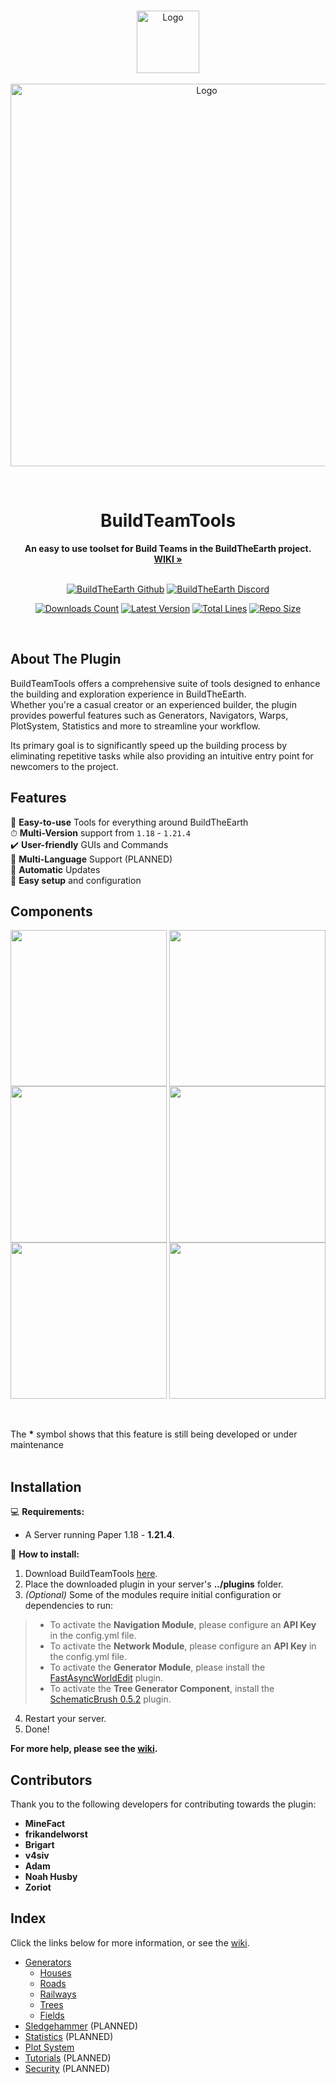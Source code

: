 <br />

<p align="center">
  <a href="https://github.com/BuildTheEarth/BuildTeamTools">
    <img src="https://user-images.githubusercontent.com/66020920/167615506-89e56374-327e-413f-85d9-0179e4a7a3c9.png" alt="Logo" width="100" height="100">
    <br><br>
    <img src="https://github-production-user-asset-6210df.s3.amazonaws.com/66020920/246825255-a75aa4e7-0cf5-40d3-af56-5c25d2a097b4.png" alt="Logo" width="612">
  </a>
</p>
<br>

<h1 align="Center">BuildTeamTools</h1>

<p align="center">
  <b>An easy to use toolset for Build Teams in the BuildTheEarth project.</b>
  <br/>
  <a href="https://resources.buildtheearth.net/s/btt"><strong>WIKI »</strong></a>
  <br/><br/>
</p>

<p align="center">
    <a href="https://github.com/BuildTheEarth"><img src="https://go.buildtheearth.net/official-shield" alt="BuildTheEarth Github"></a>
    <a href="https://www.discord.gg/buildtheearth"><img src="https://img.shields.io/discord/690908396404080650?label=Discord&color=768AD4" alt="BuildTheEarth Discord"></a>
</p>
<p align="center">
    <a href="https://www.spigotmc.org/resources/buildteamtools.101854/"><img src="https://img.shields.io/spiget/downloads/101854?color=green&label=Downloads" alt="Downloads Count"></a>
    <a href="https://www.spigotmc.org/resources/buildteamtools.101854/"><img src="https://img.shields.io/spiget/version/101854?label=Version" alt="Latest Version"></a>
    <a href="https://github.com/BuildTheEarth/BuildTeamTools"><img src="https://tokei.rs/b1/github/BuildTheEarth/BuildTeamTools" alt="Total Lines"></a>
    <a href="https://github.com/BuildTheEarth/BuildTeamTools"><img src="https://img.shields.io/github/repo-size/BuildTheEarth/BuildTeamTools" alt="Repo Size"></a>
</p>  

<br>

<!-- ABOUT THE PROJECT -->
## About The Plugin

BuildTeamTools offers a comprehensive suite of tools designed to enhance the building and exploration experience in BuildTheEarth.<br> Whether you're a casual creator or an experienced builder, the plugin provides powerful features such as Generators, Navigators, Warps, PlotSystem, Statistics and more to streamline your workflow.

Its primary goal is to significantly speed up the building process by eliminating repetitive tasks while also providing an intuitive entry point for newcomers to the project.

<!-- FEATURES -->
## Features
🔨 **Easy-to-use** Tools for everything around BuildTheEarth<br/>
⏱ **Multi-Version** support from `1.18` - `1.21.4`<br/>
✔️ **User-friendly** GUIs and Commands<br/>
💬 **Multi-Language** Support (PLANNED)<br/>
📆 **Automatic** Updates<br/>
🔌 **Easy setup** and configuration<br/>

<!-- COMPONENTS -->
## Components
<img width="250" align="top" src="https://github.com/BuildTheEarth/BuildTeamTools/assets/66020920/c7cb17f4-c240-4212-958f-70ced88467c8">
<img width="250" align="top" src="https://github.com/BuildTheEarth/BuildTeamTools/assets/66020920/5d22d157-900a-4632-bc24-414bb7f4bc22">
<img width="250" align="top" src="https://github.com/BuildTheEarth/BuildTeamTools/assets/66020920/3c684e41-2b4f-48f8-a13f-a4f8af106866">
<img width="250" align="top" src="https://github.com/BuildTheEarth/BuildTeamTools/assets/66020920/405ce924-e03d-4e2b-ba32-ff6844cf5b37">
<img width="250" align="top" src="https://github.com/BuildTheEarth/BuildTeamTools/assets/66020920/a773aacf-3285-48c8-940d-1ed277adfe6c">
<img width="250" align="top" src="https://github.com/BuildTheEarth/BuildTeamTools/assets/66020920/f9d95564-ad5d-4293-b6ef-fcccabbe2e01">

<br/><br/>
The **\*** symbol shows that this feature is still being developed or under maintenance
<br/><br/>

<!-- INSTALLATION -->
## Installation
💻 **Requirements:**

- A Server running Paper 1.18 - **1.21.4**.

🚩 **How to install:**
1. Download BuildTeamTools [here](https://www.spigotmc.org/resources/buildteamtools.101854/).
2. Place the downloaded plugin in your server's **../plugins** folder.
3. *(Optional)* Some of the modules require initial configuration or dependencies to run:
>  - To activate the **Navigation Module**, please configure an **API Key** in the config.yml file.
>  - To activate the **Network Module**, please configure an **API Key** in the config.yml file.
>  - To activate the **Generator Module**, please install the [FastAsyncWorldEdit](https://modrinth.com/plugin/fastasyncworldedit/versions/) plugin.
>  - To activate the **Tree Generator Component**, install the [SchematicBrush 0.5.2](https://dev.bukkit.org/projects/schematicbrush) plugin.
4. Restart your server.
5. Done!

**For more help, please see the [wiki](https://resources.buildtheearth.net/s/btt).**

## Contributors
Thank you to the following developers for contributing towards the plugin:

- **MineFact**
- **frikandelworst**
- **Brigart**
- **v4siv**
- **Adam**
- **Noah Husby**
- **Zoriot**


## Index
Click the links below for more information, or see the [wiki](https://resources.buildtheearth.net/s/btt).

- [Generators](https://resources.buildtheearth.net/s/btt/doc/generator-module-13zqgI4yFA)
  - [Houses](https://resources.buildtheearth.net/s/btt/doc/house-generator-YKQunon6Bp)
  - [Roads](https://resources.buildtheearth.net/s/btt/doc/road-generator-QqKBBP0nqO)
  - [Railways](https://resources.buildtheearth.net/s/btt/doc/rail-generator-EfgKXdBvk1)
  - [Trees](https://resources.buildtheearth.net/s/btt/doc/tree-generator-pnDmYC9hzW)
  - [Fields](https://resources.buildtheearth.net/s/btt/doc/field-generator-OqIN2BrZT7)
- [Sledgehammer](https://resources.buildtheearth.net/s/btt/doc/sledgehammer-module-T7I0PWPsTD) (PLANNED)
- [Statistics](https://resources.buildtheearth.net/s/btt/doc/statistics-module-iM7IfoKroF) (PLANNED)
- [Plot System](https://resources.buildtheearth.net/s/btt/doc/plot-system-module-kkcH00jpcQ)
- [Tutorials](https://resources.buildtheearth.net/s/btt/doc/tutorials-module-lkc3LaOrql) (PLANNED)
- [Security](https://resources.buildtheearth.net/s/btt/doc/security-module-iOmxV0djrW) (PLANNED)
